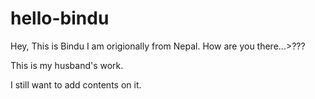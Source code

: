 # hello-bindu
Hey, This is Bindu
I am origionally from Nepal.
How are you there...>???


This is my husband's work.

I still want to add contents on it.
